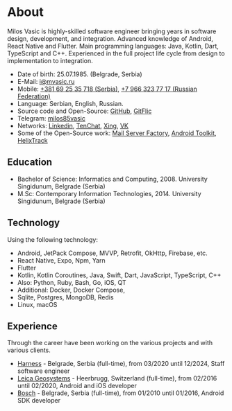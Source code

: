 # About

Milos Vasic is highly-skilled software engineer bringing years in software design, development, and
integration. Advanced knowledge of Android, React Native and Flutter. 
Main programming languages: Java, Kotlin, Dart, TypeScript and C++. 
Experienced in the full project life cycle from design to implementation to integration.

- Date of birth: 25.07.1985. (Belgrade, Serbia)
- E-Mail: [i@mvasic.ru](mailto:i@mvasic.ru)
- Mobile: [+381 69 25 35 718 (Serbia)](tel:+381692535718), [+7 966 323 77 17 (Russian Federation)](tel:+79663237717)
- Language: Serbian, English, Russian.
- Source code and Open-Source: [GitHub](https://github.com/milos85vasic), [GitFlic](https://gitflic.ru/user/milosvasic)
- Telegram: [milos85vasic](https://t.me/milos85vasic)
- Networks: [Linkedin](https://www.linkedin.com/in/милош-васић-53778682/), [TenChat](https://tenchat.ru/milosvasic), [Xing](https://www.xing.com/profile/Milos_Vasic4/cv), [VK](https://vk.com/milos.vasic)
- Some of the Open-Source work: [Mail Server Factory](https://github.com/Server-Factory/Mail-Server-Factory), [Android Toolkit](https://github.com/red-elf/Android-Toolkit), [HelixTrack](https://github.com/Helix-Track/Core)

## Education

- Bachelor of Science: Informatics and Computing, 2008. University Singidunum, Belgrade (Serbia)
- M.Sc: Contemporary Information Technologies, 2014. University Singidunum, Belgrade (Serbia)

## Technology

Using the following technology:

- Android, JetPack Compose, MVVP, Retrofit, OkHttp, Firebase, etc.
- React Native, Expo, Npm, Yarn
- Flutter
- Kotlin, Kotlin Coroutines, Java, Swift, Dart, JavaScript, TypeScript, C++
- Also: Python, Ruby, Bash, Go, iOS, QT
- Additional: Docker, Docker Compose, 
- Sqlite, Postgres, MongoDB, Redis
- Linux, macOS

## Experience

Through the career have been working on the various projects and with various clients.

- [Harness](http://harness.io/) - Belgrade, Serbia (full-time), from 03/2020 until 12/2024, Staff software engineer
- [Leica Geosystems](https://leica-geosystems.com/) - Heerbrugg, Switzerland (full-time), from 02/2016 until 02/2020, Android and iOS developer
- [Bosch](https://www.bosch.rs/) - Belgrade, Serbia (full-time), from 01/2010 until 01/2016, Android SDK developer